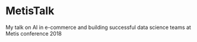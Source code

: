 # MetisTalk
My talk on AI in e-commerce and building successful data science teams at Metis conference 2018
